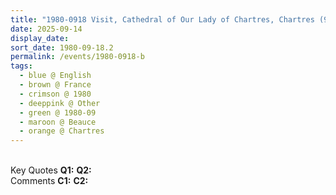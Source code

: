 ```yaml
---
title: "1980-0918 Visit, Cathedral of Our Lady of Chartres, Chartres (91 kms SW of Paris), Beauce, France"
date: 2025-09-14
display_date: 
sort_date: 1980-09-18.2
permalink: /events/1980-0918-b
tags:
  - blue @ English
  - brown @ France
  - crimson @ 1980
  - deeppink @ Other
  - green @ 1980-09
  - maroon @ Beauce
  - orange @ Chartres
---
```


<br>

<wave-list>
  <list-title color="DarkSeaGreen" width="55">Key Quotes</list-title>
  <list-item color="BlanchedAlmond" width="280"><b>Q1:</b> <i></i></list-item>
  <list-item color="Lavender" width="280"><b>Q2:</b> <i></i></list-item>
</wave-list>

<br>

<wave-list>
  <list-title color="DarkSeaGreen" width="55">Comments</list-title>
  <list-item color="BlanchedAlmond" width="280"><b>C1:</b> <i></i></list-item>
  <list-item color="Lavender" width="280"><b>C2:</b> <i></i></list-item>
</wave-list>